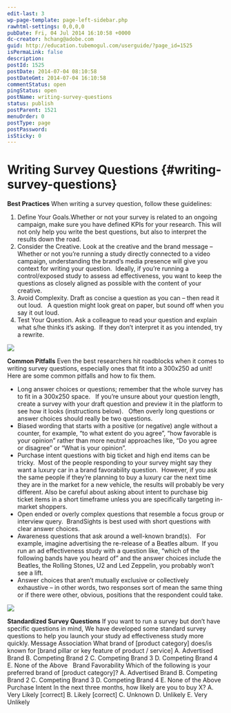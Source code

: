 ```yaml
---
edit-last: 3
wp-page-template: page-left-sidebar.php
rawhtml-settings: 0,0,0,0
pubDate: Fri, 04 Jul 2014 16:10:58 +0000
dc-creator: hchang@adobe.com
guid: http://education.tubemogul.com/userguide/?page_id=1525
isPermaLink: false
description: 
postId: 1525
postDate: 2014-07-04 08:10:58
postDateGmt: 2014-07-04 16:10:58
commentStatus: open
pingStatus: open
postName: writing-survey-questions
status: publish
postParent: 1521
menuOrder: 0
postType: page
postPassword: 
isSticky: 0
---
```


# Writing Survey Questions {#writing-survey-questions}

**Best Practices**
When writing a survey question, follow these&nbsp;guidelines:

1. Define Your Goals.Whether or not your survey is related to an ongoing campaign, make sure you have&nbsp;defined KPIs&nbsp;for your research. This will not only help you write the best questions, but also to interpret the results down the road.
1. Consider the Creative.&nbsp;Look at the creative and the brand message – Whether or not you’re running a study directly connected to a video campaign, understanding the brand’s media presence will give you context for writing your question.&nbsp; Ideally, if you’re running a control/exposed study to assess ad effectiveness, you want to keep the questions as closely aligned as possible with the content of your creative.
1. Avoid Complexity.&nbsp;Draft as concise a question as you can – then read it out loud.&nbsp;&nbsp; A question might look great on paper, but sound off when you say it out loud.
1. Test Your Question.&nbsp;Ask a colleague to read your question and explain what s/he thinks it’s asking.&nbsp; If they don’t interpret it as you intended, try a rewrite.

![](http://help.tubemogul.com:8443/download/attachments/951463/line%2011.37.19%20AM.jpg?version=1&modificationDate=1364431203000&api=v2)

**Common Pitfalls**
Even the best researchers hit roadblocks when it comes to writing survey questions, especially ones that fit into a 300x250 ad unit!&nbsp;&nbsp; Here are some common pitfalls and how to fix them.

* Long answer choices or questions;&nbsp;remember that the whole survey has to fit in a 300x250 space.&nbsp;&nbsp; If you’re unsure about your question length, create a survey with your draft question and preview it in the platform to see how it looks (instructions below).&nbsp;&nbsp; Often overly long questions or answer choices should really be two questions.
* Biased wording that starts with a positive (or negative) angle without a counter, for example, “to what extent do you agree”, “how favorable is your opinion” rather than more neutral approaches like, “Do you agree or disagree” or “What is your opinion”.
* Purchase intent questions&nbsp;with big ticket and high end items can be tricky.&nbsp; Most of the people responding to your survey might say they want a luxury car in a brand favorability question.&nbsp; However, if you ask the same people if they’re planning to buy a luxury car the next time they are in the market for a new vehicle, the results will probably be very different. Also be careful about asking about intent to purchase big ticket items in a short timeframe unless you are specifically targeting in-market shoppers.
* Open ended or overly complex&nbsp;questions that resemble a focus group or interview query.&nbsp;&nbsp;BrandSights is best used with short questions with clear answer choices.
* Awareness questions that ask around a well-known brand(s).&nbsp;&nbsp; For example, imagine advertising the re-release of a Beatles album.&nbsp; If you run an ad effectiveness study with a question like, “which of the following bands have you heard of” and the answer choices include the Beatles, the Rolling Stones, U2 and Led Zeppelin, you probably won’t see a lift.
* Answer choices that aren’t mutually exclusive or collectively exhaustive&nbsp;– in other words, two responses sort of mean the same thing or if there were other, obvious, positions that the respondent could take.

![](http://help.tubemogul.com:8443/download/attachments/951463/line%2011.37.19%20AM.jpg?version=1&modificationDate=1364431203000&api=v2)

**Standardized Survey Questions**
If you want to run a survey but don’t have specific questions in mind, We have developed some standard survey questions to help you launch your study ad effectiveness study more quickly. Message Association What brand of [product category] does/is known for [brand pillar or key feature of product / service] A. Advertised Brand B. Competing Brand 2 C. Competing Brand 3 D. Competing Brand 4 E. None of the Above &nbsp; Brand Favorability Which of the following is your preferred brand of [product category]? A. Advertised Brand B. Competing Brand 2 C. Competing Brand 3 D. Competing Brand 4 E. None of the Above &nbsp; Purchase Intent In the next three months, how likely are you to buy X? A. Very Likely [correct] B. Likely [correct] C. Unknown D. Unlikely E. Very Unlikely &nbsp; 